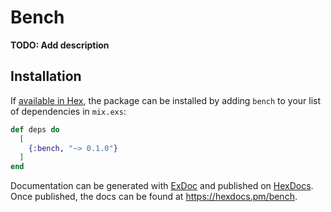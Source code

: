 # Bench

**TODO: Add description**

## Installation

If [available in Hex](https://hex.pm/docs/publish), the package can be installed
by adding `bench` to your list of dependencies in `mix.exs`:

```elixir
def deps do
  [
    {:bench, "~> 0.1.0"}
  ]
end
```

Documentation can be generated with [ExDoc](https://github.com/elixir-lang/ex_doc)
and published on [HexDocs](https://hexdocs.pm). Once published, the docs can
be found at <https://hexdocs.pm/bench>.

